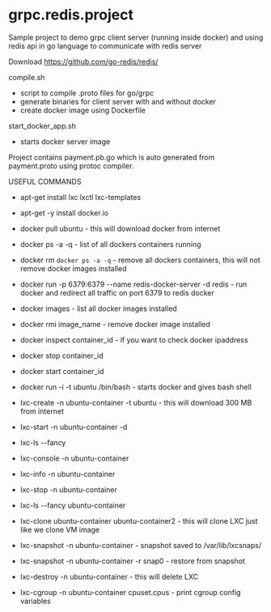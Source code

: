 # grpc.redis.project
Sample project to demo grpc client server (running inside docker) and using redis api in go language to communicate with redis server

Download https://github.com/go-redis/redis/

compile.sh
- script to compile .proto files for go/grpc
- generate binaries for client server with and without docker
- create docker image using Dockerfile

start_docker_app.sh
- starts docker server image 

Project contains payment.pb.go which is auto generated from payment.proto using protoc compiler. 


USEFUL COMMANDS
- apt-get install lxc lxctl lxc-templates
- apt-get -y install docker.io

- docker pull ubuntu - this will download docker from internet
- docker ps -a -q - list of all dockers containers running
- docker rm `docker ps -a -q` - remove all dockers containers, this will not remove docker images installed
- docker run -p 6379:6379 --name redis-docker-server -d redis - run docker and redirect all traffic on port 6379 to redis docker
- docker images - list all docker images installed
- docker rmi image_name - remove docker image installed
- docker inspect container_id - if you want to check docker ipaddress
- docker stop container_id
- docker start container_id
- docker run -i -t ubuntu /bin/bash - starts docker and gives bash shell

- lxc-create -n ubuntu-container -t ubuntu -  this will download 300 MB from internet
- lxc-start -n ubuntu-container -d
- lxc-ls --fancy
- lxc-console -n ubuntu-container
- lxc-info -n ubuntu-container
- lxc-stop -n ubuntu-container
- lxc-ls --fancy ubuntu-container
- lxc-clone ubuntu-container ubuntu-container2 - this will clone LXC just like we clone VM image
- lxc-snapshot -n ubuntu-container - snapshot saved to /var/lib/lxcsnaps/
- lxc-snapshot -n ubuntu-container -r snap0 - restore from snapshot
- lxc-destroy -n ubuntu-container - this will delete LXC
- lxc-cgroup -n ubuntu-container cpuset.cpus - print cgroup config variables
